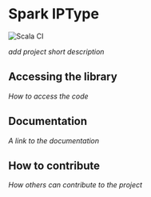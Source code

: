 # Spark IPType

![Scala CI](https://github.com/RyanMatthewJacobs/Databricks115/workflows/Scala%20CI/badge.svg)

*add project short description*

## Accessing the library

*How to access the code*

## Documentation

*A link to the documentation*

## How to contribute

*How others can contribute to the project*

